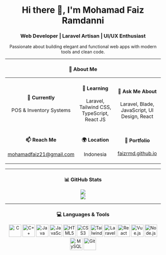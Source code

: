 <h1 align="center">Hi there 👋, I'm Mohamad Faiz Ramdanni</h1>
<h3 align="center">Web Developer | Laravel Artisan | UI/UX Enthusiast</h3>

<p align="center">
  Passionate about building elegant and functional web apps with modern tools and clean code.
</p>

---

<div align="center">

### 🧠 About Me
<table>
  <tr>
    <td align="center" width="180">
      <h4>🔭 Currently</h4>
      <p>POS & Inventory Systems</p>
    </td>
    <td align="center" width="180">
      <h4>🌱 Learning</h4>
      <p>Laravel, Tailwind CSS, TypeScript, React JS</p>
    </td>
    <td align="center" width="180">
      <h4>💬 Ask Me About</h4>
      <p>Laravel, Blade, JavaScript, UI Design, React</p>
    </td>
  </tr>
  <tr>
    <td align="center" width="180">
      <h4>📫 Reach Me</h4>
      <p><a href="mailto:mohamadfaiz21@gmail.com">mohamadfaiz21@gmail.com</a></p>
    </td>
    <td align="center" width="180">
      <h4>🌍 Location</h4>
      <p>Indonesia</p>
    </td>
    <td align="center" width="180">
      <h4>💼 Portfolio</h4>
      <p><a href="https://faizrmd.github.io" target="_blank">faizrmd.github.io</a></p>
    </td>
  </tr>
</table>

---

### 📊 GitHub Stats

<p align="center">
  <img src="https://github-readme-stats.vercel.app/api?username=FaizRMD&show_icons=true&theme=radical&count_private=true" />
  <br>
  <img src="https://github-readme-streak-stats.herokuapp.com/?user=FaizRMD&theme=radical&hide_border=true" />
</p>

---

### 💻 Languages & Tools

<p align="center">
  <img src="https://cdn.jsdelivr.net/gh/devicons/devicon/icons/c/c-original.svg" width="40" title="C" alt="C"/>
  <img src="https://cdn.jsdelivr.net/gh/devicons/devicon/icons/cplusplus/cplusplus-original.svg" width="40" title="C++" alt="C++"/>
  <img src="https://cdn.jsdelivr.net/gh/devicons/devicon/icons/java/java-original.svg" width="40" title="Java" alt="Java"/>
  <img src="https://cdn.jsdelivr.net/gh/devicons/devicon/icons/javascript/javascript-original.svg" width="40" title="JavaScript" alt="JavaScript"/>
  <img src="https://cdn.jsdelivr.net/gh/devicons/devicon/icons/html5/html5-original.svg" width="40" title="HTML5" alt="HTML5"/>
  <img src="https://cdn.jsdelivr.net/gh/devicons/devicon/icons/css3/css3-original.svg" width="40" title="CSS3" alt="CSS3"/>
  <img src="https://cdn.jsdelivr.net/gh/devicons/devicon/icons/tailwindcss/tailwindcss-original.svg" width="40" title="Tailwind CSS" alt="Tailwind CSS"/>
  <img src="https://cdn.jsdelivr.net/gh/devicons/devicon/icons/laravel/laravel-original.svg" width="40" title="Laravel" alt="Laravel"/>
  <img src="https://cdn.jsdelivr.net/gh/devicons/devicon/icons/react/react-original.svg" width="40" title="React JS" alt="React JS"/>
  <img src="https://cdn.jsdelivr.net/gh/devicons/devicon/icons/vuejs/vuejs-original.svg" width="40" title="Vue.js" alt="Vue.js"/>
  <img src="https://cdn.jsdelivr.net/gh/devicons/devicon/icons/nodejs/nodejs-original.svg" width="40" title="Node.js" alt="Node.js"/>
  <img src="https://cdn.jsdelivr.net/gh/devicons/devicon/icons/mysql/mysql-original.svg" width="40" title="MySQL" alt="MySQL"/>
  <img src="https://cdn.jsdelivr.net/gh/devicons/devicon/icons/git/git-original.svg" width="40" title="Git" alt="Git"/>
</p>

</div>
